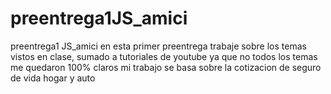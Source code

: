 # preentrega1JS_amici
preentrega1 JS_amici
 en esta primer preentrega trabaje sobre los temas vistos en clase, sumado a tutoriales de youtube ya que no todos los temas me quedaron 100% claros
 mi trabajo se basa sobre la cotizacion de seguro de vida hogar y auto  